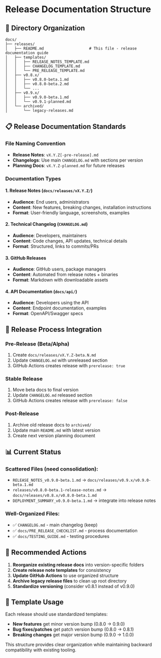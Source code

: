 # Release Documentation Structure

## 📁 Directory Organization

```
docs/
├── releases/
│   ├── README.md                    # This file - release documentation guide
│   ├── templates/
│   │   ├── RELEASE_NOTES_TEMPLATE.md
│   │   ├── CHANGELOG_TEMPLATE.md
│   │   └── PRE_RELEASE_TEMPLATE.md
│   ├── v0.8.x/
│   │   ├── v0.8.0-beta.1.md
│   │   ├── v0.8.0-beta.2.md
│   │   └── ...
│   ├── v0.9.x/
│   │   ├── v0.9.0-beta.1.md
│   │   └── v0.9.1-planned.md
│   └── archived/
│       └── legacy-releases.md
```

## 📋 Release Documentation Standards

### **File Naming Convention**
- **Release Notes**: `vX.Y.Z[-pre-release].md`
- **Changelogs**: Use main `CHANGELOG.md` with sections per version
- **Planning Docs**: `vX.Y.Z-planned.md` for future releases

### **Documentation Types**

#### 1. **Release Notes** (`docs/releases/vX.Y.Z/`)
- **Audience**: End users, administrators
- **Content**: New features, breaking changes, installation instructions
- **Format**: User-friendly language, screenshots, examples

#### 2. **Technical Changelog** (`CHANGELOG.md`)
- **Audience**: Developers, maintainers
- **Content**: Code changes, API updates, technical details
- **Format**: Structured, links to commits/PRs

#### 3. **GitHub Releases**
- **Audience**: GitHub users, package managers
- **Content**: Automated from release notes + binaries
- **Format**: Markdown with downloadable assets

#### 4. **API Documentation** (`docs/api/`)
- **Audience**: Developers using the API
- **Content**: Endpoint documentation, examples
- **Format**: OpenAPI/Swagger specs

## 🔄 Release Process Integration

### **Pre-Release (Beta/Alpha)**
1. Create `docs/releases/vX.Y.Z-beta.N.md`
2. Update `CHANGELOG.md` with unreleased section
3. GitHub Actions creates release with `prerelease: true`

### **Stable Release**
1. Move beta docs to final version
2. Update `CHANGELOG.md` released section
3. GitHub Actions creates release with `prerelease: false`

### **Post-Release**
1. Archive old release docs to `archived/`
2. Update main `README.md` with latest version
3. Create next version planning document

## 📊 Current Status

### **Scattered Files** (need consolidation):
- `RELEASE_NOTES_v0.9.0-beta.1.md` → `docs/releases/v0.9.x/v0.9.0-beta.1.md`
- `releases/v0.8.0-beta.1-release-notes.md` → `docs/releases/v0.8.x/v0.8.0-beta.1.md`
- `DEPLOYMENT_SUMMARY_v0.9.0-beta.1.md` → integrate into release notes

### **Well-Organized Files**:
- ✅ `CHANGELOG.md` - main changelog (keep)
- ✅ `docs/PRE_RELEASE_CHECKLIST.md` - process documentation
- ✅ `docs/TESTING_GUIDE.md` - testing procedures

## 🎯 Recommended Actions

1. **Reorganize existing release docs** into version-specific folders
2. **Create release note templates** for consistency
3. **Update GitHub Actions** to use organized structure
4. **Archive legacy release files** to clean up root directory
5. **Standardize versioning** (consider v0.8.1 instead of v0.9.0)

## 📝 Template Usage

Each release should use standardized templates:
- **New features** get minor version bump (0.8.0 → 0.9.0)
- **Bug fixes/patches** get patch version bump (0.8.0 → 0.8.1)
- **Breaking changes** get major version bump (0.9.0 → 1.0.0)

This structure provides clear organization while maintaining backward compatibility with existing tooling.
